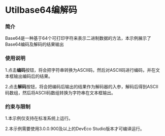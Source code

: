 # Utilbase64编解码

### 简介

Base64是一种基于64个可打印字符来表示二进制数据的方法，本示例展示了Base64编码及解码的结果输出

### 使用说明

1.点击**编码**按钮，将会把字符串转换为ASCII码，然后对ASCII码进行编码，并在文本框输出编码后的结果。

2.点击**解码**按钮，将会把编码后输出的结果作为解码器的入参，解码后得到ASCII码数组，然后将ASCII码数组转换为字符串在文本框输出。

### 约束与限制

1.本示例仅支持在标准系统上运行。

2.本示例需要使用3.0.0.900及以上的DevEco Studio版本才可编译运行。